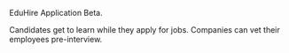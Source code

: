 EduHire Application Beta.

Candidates get to learn while they apply for jobs. Companies can vet their employees pre-interview.

